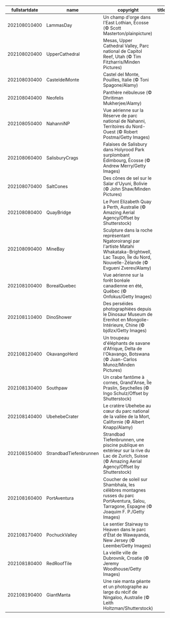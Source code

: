 |fullstartdate|name|copyright|title|image|
|--|--|--|--|--|
202108010400|LammasDay|Un champ d'orge dans l'East Lothian, Écosse (© Scott Masterton/plainpicture)||![](/fr-CA/2021/08/202108010400LammasDay.jpg)|
202108020400|UpperCathedral|Mesas, Upper Cathedral Valley, Parc national de Capitol Reef, Utah (© Tim Fitzharris/Minden Pictures)||![](/fr-CA/2021/08/202108020400UpperCathedral.jpg)|
202108030400|CasteldelMonte|Castel del Monte, Pouilles, Italie (© Toni Spagone/Alamy)||![](/fr-CA/2021/08/202108030400CasteldelMonte.jpg)|
202108040400|Neofelis|Panthère nébuleuse (© Dhritiman Mukherjee/Alamy)||![](/fr-CA/2021/08/202108040400Neofelis.jpg)|
202108050400|NahanniNP|Vue aérienne sur la Réserve de parc national de Nahanni, Territoires du Nord-Ouest (© Robert Postma/Getty Images)||![](/fr-CA/2021/08/202108050400NahanniNP.jpg)|
202108060400|SalisburyCrags|Falaises de Salisbury dans Holyrood Park surplombant Édimbourg, Écosse (© Andrew Merry/Getty Images)||![](/fr-CA/2021/08/202108060400SalisburyCrags.jpg)|
202108070400|SaltCones|Des cônes de sel sur le Salar d'Uyuni, Bolivie (© John Shaw/Minden Pictures)||![](/fr-CA/2021/08/202108070400SaltCones.jpg)|
202108080400|QuayBridge|Le Pont Elizabeth Quay à Perth, Australie (© Amazing Aerial Agency/Offset by Shutterstock)||![](/fr-CA/2021/08/202108080400QuayBridge.jpg)|
202108090400|MineBay|Sculpture dans la roche représentant Ngatoroirangi par l'artiste Matahi Whakataka-Brightwell, Lac Taupo, Île du Nord, Nouvelle-Zélande (© Evgueni Zverev/Alamy)||![](/fr-CA/2021/08/202108090400MineBay.jpg)|
202108100400|BorealQuebec|Vue aérienne sur la forêt boréale canadienne en été, Québec (© Onfokus/Getty Images)||![](/fr-CA/2021/08/202108100400BorealQuebec.jpg)|
202108110400|DinoShower|Des perséides photographiées depuis le Dinosaur Museum de Erenhot en Mongolie-Intérieure, Chine (© bjdlzx/Getty Images)||![](/fr-CA/2021/08/202108110400DinoShower.jpg)|
202108120400|OkavangoHerd|Un troupeau d'éléphants de savane d'Afrique, Delta de l'Okavango, Botswana (© Juan-Carlos Munoz/Minden Pictures)||![](/fr-CA/2021/08/202108120400OkavangoHerd.jpg)|
202108130400|Southpaw|Un crabe fantôme à cornes, Grand'Anse, Île Praslin, Seychelles (© Ingo Schulz/Offset by Shutterstock)||![](/fr-CA/2021/08/202108130400Southpaw.jpg)|
202108140400|UbehebeCrater|Le cratère Ubehebe au cœur du parc national de la vallée de la Mort, Californie (© Albert Knapp/Alamy)||![](/fr-CA/2021/08/202108140400UbehebeCrater.jpg)|
202108150400|StrandbadTiefenbrunnen|Strandbad Tiefenbrunnen, une piscine publique en extérieur sur la rive du Lac de Zurich, Suisse (© Amazing Aerial Agency/Offset by Shutterstock)||![](/fr-CA/2021/08/202108150400StrandbadTiefenbrunnen.jpg)|
202108160400|PortAventura|Coucher de soleil sur Shambhala, les célèbres montagnes russes du parc PortAventura, Salou, Tarragone, Espagne (© Joaquim F. P./Getty Images)||![](/fr-CA/2021/08/202108160400PortAventura.jpg)|
202108170400|PochuckValley|Le sentier Stairway to Heaven dans le parc d'État de Wawayanda, New Jersey (© Leembe/Getty Images)||![](/fr-CA/2021/08/202108170400PochuckValley.jpg)|
202108180400|RedRoofTile|La vieille ville de Dubrovnik, Croatie (© Jeremy Woodhouse/Getty Images)||![](/fr-CA/2021/08/202108180400RedRoofTile.jpg)|
202108190400|GiantManta|Une raie manta géante et un photographe au large du récif de Ningaloo, Australie (© Leith Holtzman/Shutterstock)||![](/fr-CA/2021/08/202108190400GiantManta.jpg)|
